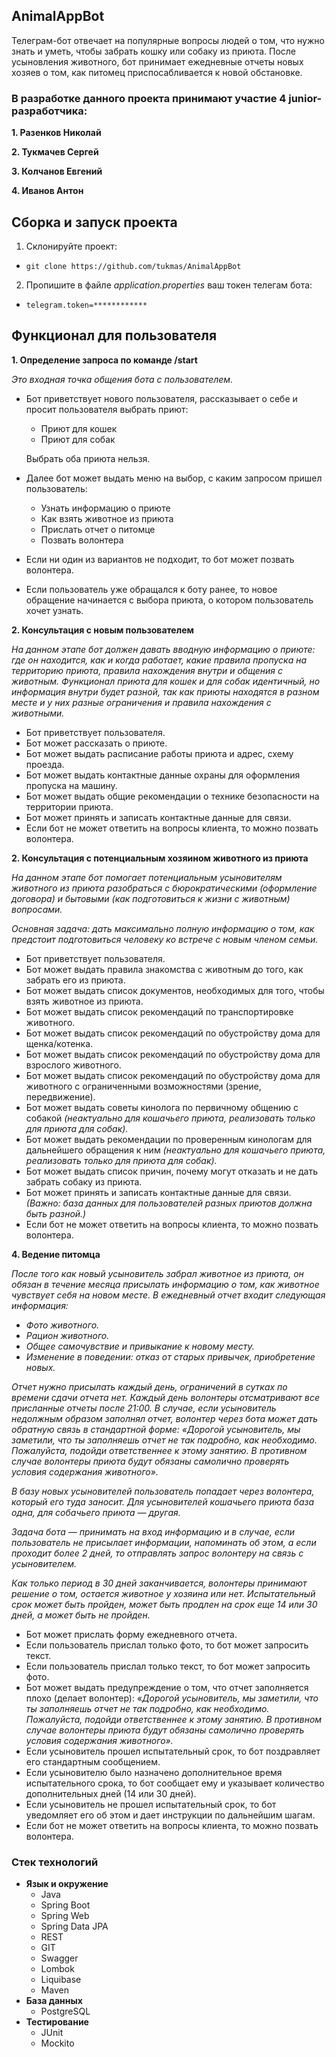 ## AnimalAppBot

Телеграм-бот отвечает на популярные вопросы людей о том, что нужно знать и уметь, чтобы забрать кошку или собаку из приюта.
После усыновления животного, бот принимает ежедневные отчеты новых хозяев о том, как питомец приспосабливается к новой обстановке. 

### В разработке данного проекта принимают участие 4 junior-разработчика:

**1. Разенков Николай**

**2. Тукмачев Сергей**

**3. Колчанов Евгений**

**4. Иванов Антон**

## Сборка и запуск проекта
1. Склонируйте проект:
* `git clone https://github.com/tukmas/AnimalAppBot`

2. Пропишите в файле _application.properties_ ваш токен телегам бота:
* `telegram.token=************`

## Функционал для пользователя

**1. Определение запроса по команде /start**

*Это входная точка общения бота с пользователем.*

- Бот приветствует нового пользователя, рассказывает о себе и просит пользователя выбрать приют:
    - Приют для кошек
    - Приют для собак

  Выбрать оба приюта нельзя.

- Далее бот может выдать меню на выбор, с каким запросом пришел пользователь:
    - Узнать информацию о приюте
    - Как взять животное из приюта
    - Прислать отчет о питомце
    - Позвать волонтера
- Если ни один из вариантов не подходит, то бот может позвать волонтера.
- Если пользователь уже обращался к боту ранее, то новое обращение начинается с выбора приюта, о котором пользователь
  хочет узнать.

**2. Консультация с новым пользователем**

*На данном этапе бот должен давать вводную информацию о приюте: где он находится, как и когда работает, какие правила
пропуска на территорию приюта, правила нахождения внутри и общения с животным. Функционал приюта для кошек и для собак
идентичный, но информация внутри будет разной, так как приюты находятся в разном месте и у них разные ограничения и
правила нахождения с животными.*

- Бот приветствует пользователя.
- Бот может рассказать о приюте.
- Бот может выдать расписание работы приюта и адрес, схему проезда.
- Бот может выдать контактные данные охраны для оформления пропуска на машину.
- Бот может выдать общие рекомендации о технике безопасности на территории приюта.
- Бот может принять и записать контактные данные для связи.
- Если бот не может ответить на вопросы клиента, то можно позвать волонтера.

**2. Консультация с потенциальным хозяином животного из приюта**

*На данном этапе бот помогает потенциальным усыновителям животного из приюта разобраться с бюрократическими (оформление
договора) и бытовыми (как подготовиться к жизни с животным) вопросами.*

*Основная задача: дать максимально полную информацию о том, как предстоит подготовиться человеку ко встрече с новым
членом семьи.*

- Бот приветствует пользователя.
- Бот может выдать правила знакомства с животным до того, как забрать его из приюта.
- Бот может выдать список документов, необходимых для того, чтобы взять животное из приюта.
- Бот может выдать список рекомендаций по транспортировке животного.
- Бот может выдать список рекомендаций по обустройству дома для щенка/котенка.
- Бот может выдать список рекомендаций по обустройству дома для взрослого животного.
- Бот может выдать список рекомендаций по обустройству дома для животного с ограниченными возможностями (зрение,
  передвижение).
- Бот может выдать советы кинолога по первичному общению с собакой *(неактуально для кошачьего приюта, реализовать
  только для приюта для собак).*
- Бот может выдать рекомендации по проверенным кинологам для дальнейшего обращения к ним *(неактуально для кошачьего
  приюта, реализовать только для приюта для собак).*
- Бот может выдать список причин, почему могут отказать и не дать забрать собаку из приюта.
- Бот может принять и записать контактные данные для связи. *(Важно: база данных для пользователей разных приютов должна
  быть разной.)*
- Если бот не может ответить на вопросы клиента, то можно позвать волонтера.

**4. Ведение питомца**

*После того как новый усыновитель забрал животное из приюта, он обязан в течение месяца присылать информацию о том, как
животное чувствует себя на новом месте. В ежедневный отчет входит следующая информация:*

- *Фото животного.*
- *Рацион животного.*
- *Общее самочувствие и привыкание к новому месту.*
- *Изменение в поведении: отказ от старых привычек, приобретение новых.*

*Отчет нужно присылать каждый день, ограничений в сутках по времени сдачи отчета нет. Каждый день волонтеры отсматривают
все присланные отчеты после 21:00. В случае, если усыновитель недолжным образом заполнял отчет, волонтер через бота
может дать обратную связь в стандартной форме: «Дорогой усыновитель, мы заметили, что ты заполняешь отчет не так
подробно, как необходимо. Пожалуйста, подойди ответственнее к этому занятию. В противном случае волонтеры приюта будут
обязаны самолично проверять условия содержания животного».*

*В базу новых усыновителей пользователь попадает через волонтера, который его туда заносит. Для усыновителей кошачьего
приюта база одна, для собачьего приюта — другая.*

*Задача бота — принимать на вход информацию и в случае, если пользователь не присылает информации, напоминать об этом, а
если проходит более 2 дней, то отправлять запрос волонтеру на связь с усыновителем.*

*Как только период в 30 дней заканчивается, волонтеры принимают решение о том, остается животное у хозяина или нет.
Испытательный срок может быть пройден, может быть продлен на срок еще 14 или 30 дней, а может быть не пройден.*

- Бот может прислать форму ежедневного отчета.
- Если пользователь прислал только фото, то бот может запросить текст.
- Если пользователь прислал только текст, то бот может запросить фото.
- Бот может выдать предупреждение о том, что отчет заполняется плохо (делает волонтер):
  «*Дорогой усыновитель, мы заметили, что ты заполняешь отчет не так подробно, как необходимо. Пожалуйста, подойди
  ответственнее к этому занятию. В противном случае волонтеры приюта будут обязаны самолично проверять условия
  содержания животного».*
- Если усыновитель прошел испытательный срок, то бот поздравляет его стандартным сообщением.
- Если усыновителю было назначено дополнительное время испытательного срока, то бот сообщает ему и указывает количество
  дополнительных дней (14 или 30 дней).
- Если усыновитель не прошел испытательный срок, то бот уведомляет его об этом и дает инструкции по дальнейшим шагам.
- Если бот не может ответить на вопросы клиента, то можно позвать волонтера.

### Стек технологий
* **Язык и окружение**
  - Java 
  - Spring Boot
  - Spring Web
  - Spring Data JPA
  - REST
  - GIT
  - Swagger
  - Lombok
  - Liquibase
  - Maven
* **База данных**
  - PostgreSQL
* **Тестирование**
  - JUnit
  - Mockito




